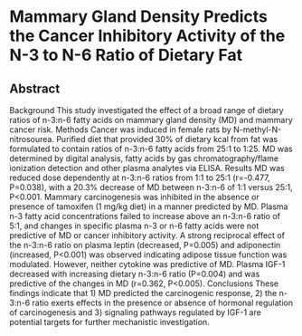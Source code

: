 # Mammary Gland Density Predicts the Cancer Inhibitory Activity of the N-3 to N-6 Ratio of Dietary Fat

## Abstract

Background This study investigated the effect of a broad range of dietary ratios of n-3:n-6 fatty acids on mammary gland density (MD) and mammary cancer risk. Methods Cancer was induced in female rats by N-methyl-N-nitrosourea. Purified diet that provided 30% of dietary kcal from fat was formulated to contain ratios of n-3:n-6 fatty acids from 25:1 to 1:25. MD was determined by digital analysis, fatty acids by gas chromatography/flame ionization detection and other plasma analytes via ELISA. Results MD was reduced dose dependently at n-3:n-6 ratios from 1:1 to 25:1 (r=-0.477, P=0.038), with a 20.3% decrease of MD between n-3:n-6 of 1:1 versus 25:1, P&lt;0.001. Mammary carcinogenesis was inhibited in the absence or presence of tamoxifen (1 mg/kg diet) in a manner predicted by MD. Plasma n-3 fatty acid concentrations failed to increase above an n-3:n-6 ratio of 5:1, and changes in specific plasma n-3 or n-6 fatty acids were not predictive of MD or cancer inhibitory activity. A strong reciprocal effect of the n-3:n-6 ratio on plasma leptin (decreased, P=0.005) and adiponectin (increased, P&lt;0.001) was observed indicating adipose tissue function was modulated. However, neither cytokine was predictive of MD. Plasma IGF-1 decreased with increasing dietary n-3:n-6 ratio (P=0.004) and was predictive of the changes in MD (r=0.362, P&lt;0.005). Conclusions These findings indicate that 1) MD predicted the carcinogenic response, 2) the n-3:n-6 ratio exerts effects in the presence or absence of hormonal regulation of carcinogenesis and 3) signaling pathways regulated by IGF-1 are potential targets for further mechanistic investigation. 